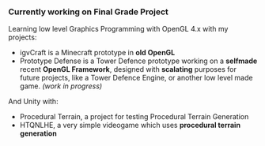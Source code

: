 ### Currently working on Final Grade Project

Learning low level Graphics Programming with OpenGL 4.x with my projects:
- igvCraft is a Minecraft prototype in **old OpenGL**
- Prototype Defense is a Tower Defence prototype working on a **selfmade** recent **OpenGL Framework**, designed with **scalating** purposes for future projects, like a Tower Defence Engine, or another low level made game. *(work in progress)*

And Unity with:
- Procedural Terrain, a project for testing Procedural Terrain Generation
- HTQNLHE, a very simple videogame which uses **procedural terrain generation**
